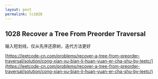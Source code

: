 ```yaml
---
layout: post
permalink: lc1028 
---
```


## 1028 Recover a Tree From Preorder Traversal

输入短划线，仅从先序还原树，迭代方法更好

[https://leetcode-cn.com/problems/recover-a-tree-from-preorder-traversal/solution/cong-xian-xu-bian-li-huan-yuan-er-cha-shu-by-leetc/](https://leetcode-cn.com/problems/recover-a-tree-from-preorder-traversal/solution/cong-xian-xu-bian-li-huan-yuan-er-cha-shu-by-leetc/)